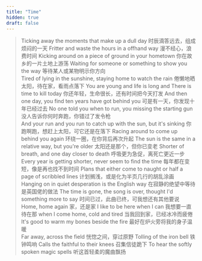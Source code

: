 ```yaml
---
title: "Time"
hidden: true
draft: false
---
```


>Ticking away the  moments that make up a dull day
时辰滴答远去，组成烦闷的一天
Fritter and waste the hours in a offhand way
漫不经心，浪费时间
Kicking around on a piece of ground in your hometown
你在故乡的一片土地上游荡
Waiting for someone or something to show you the way
等待某人或某物明示你方向
<br>Tired of lying in the sunshine, staying home to watch the rain
倦懒地晒太阳，待在家，看雨点落下
You are young and life is long and There is time to kill today
你还年轻，生命很长，还有时间把今天打发
And then one day, you find ten years have got behind you
可是有一天，你发现十年已经过去
No one told you when to run, you missing the starting gun
没人告诉你何时奔跑，你错过了发令枪
<br>And your run and you run to catch up with the sun, but it's sinking
你跑啊跑，想赶上太阳，可它还是在落下
Racing around to come up behind you again
环绕一圈，在你背后再次升起
The sun is the same in a relative way, but you're older
太阳还是那个，但你已变老
Shorter of breath, and one day closer to death
呼吸更为急促，离死亡更近一步
<br>Every year is getting shorter, never seem to find the time
每年都在变短，像是再也找不到时间
Plans that either come to naught or half a page of scribbled lines
计划搁浅，或是化为半页几行的胡乱涂画
Hanging on in quiet desperation is the English way
在寂静的绝望中等待是英国佬的做法
The time is gone, the song is over, thought I'd something more to say
时间已过，此曲已终，可我想还有其他要说
<br>Home, home again
家，还是家
I like to be here when I can
我想要一直待在那
when I come home, cold and tired 
当我回到家，已经冰冷而疲倦
It's good to warm my bones beside the fire 
最好在炉火旁将我的身子温暖
<br>Far away, across the field
恍惚之间，穿过原野
Tolling of the iron bell
铁钟鸣响
Calls the faithful to their knees
召集信徒跪下
To hear the softly spoken magic spells
听这首轻柔的魔曲飘扬